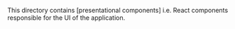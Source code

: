 This directory contains [presentational components]
i.e. React components responsible for the UI of the application.
